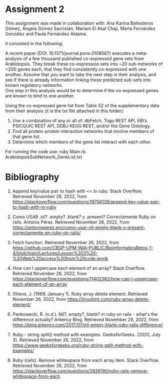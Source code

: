 # Assignment 2

This assignment was made in collaboration with: Ana Karina Ballesteros Gómez, Ángela Gómez Sacristán, Mariam El Akal Chaji, Marta Fernández González and Paula Fernández Aldama. 

It consisted in the following: 

A recent paper (DOI: 10.1371/journal.pone.0108567) executes a meta-analysis of a few thousand published co-expressed gene sets from Arabidopsis.  They break these co-expression sets into ~20 sub-networks of <200 genes each, that they find consistently co-expressed with one another.  Assume that you want to take the next step in their analysis, and see if there is already information linking these predicted sub-sets into known regulatory networks.  
One step in this analysis would be to determine if the co-expressed genes are known to bind to one another.

Using the co-expressed gene list from Table S2 of the supplementary data from their analysis (it is the txt file attached in this folder):

1. Use a combination of any or all of:  dbFetch, Togo REST API, EBI’s PSICQUIC REST API, DDBJ KEGG REST, and/or the Gene Ontology. 
2. Find all protein-protein interaction networks that involve members of that gene list.
3. Determine which members of the gene list interact with each other.

For running the code use: ruby Main.rb ArabidopsisSubNetwork_GeneList.txt

# Bibliography

1. Append key/value pair to hash with &lt;&lt; in ruby. Stack Overflow. Retrieved November 26, 2022, from https://stackoverflow.com/questions/19756139/append-key-value-pair-to-hash-with-in-ruby 

2. Como USAR .nil? .empty? .blank? y .present? Correctamente Ruby on rails. Antonio Pérez. Retrieved November 26, 2022, from https://antonioperez.pro/como-usar-nil-empty-blank-y-present-correctamente-en-ruby-on-rails/ 

3. Fetch function. Retrieved November 26, 2022, from https://github.com/CBGP-UPM-INIA-PUBLIC/BioinformaticsRetos-1-4/blob/main/Lectures/Lesson%203%20-%20Web%20access%20from%20code.ipynb

4. How can I uppercase each element of an array? Stack Overflow. Retrieved November 26, 2022, from https://stackoverflow.com/questions/11402362/how-can-i-uppercase-each-element-of-an-array 

5. Otieno, J. (1969, January 1). Ruby array delete element. Retrieved November 26, 2022, from https://linuxhint.com/ruby-array-delete-element/ 

6. Pankowecki, R. (n.d.). Nil?, empty?, blank? in ruby on rails - what's the difference actually? Arkency Blog. Retrieved November 29, 2022, from https://blog.arkency.com/2017/07/nil-empty-blank-ruby-rails-difference/ 

7. Ruby - string split() method with examples. GeeksforGeeks. (2020, July 3). Retrieved November 26, 2022, from https://www.geeksforgeeks.org/ruby-string-split-method-with-examples/ 

8. Ruby (rails): Remove whitespace from each array item. Stack Overflow. Retrieved November 26, 2022, from https://stackoverflow.com/questions/3926190/ruby-rails-remove-whitespace-from-each 




